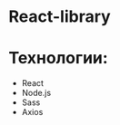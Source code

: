 # React-library
<h1>Технологии:</h1>
<ul>
  <li>React</li>
  <li>Node.js</li>
  <li>Sass</li>
  <li>Axios</li>
</ul>
